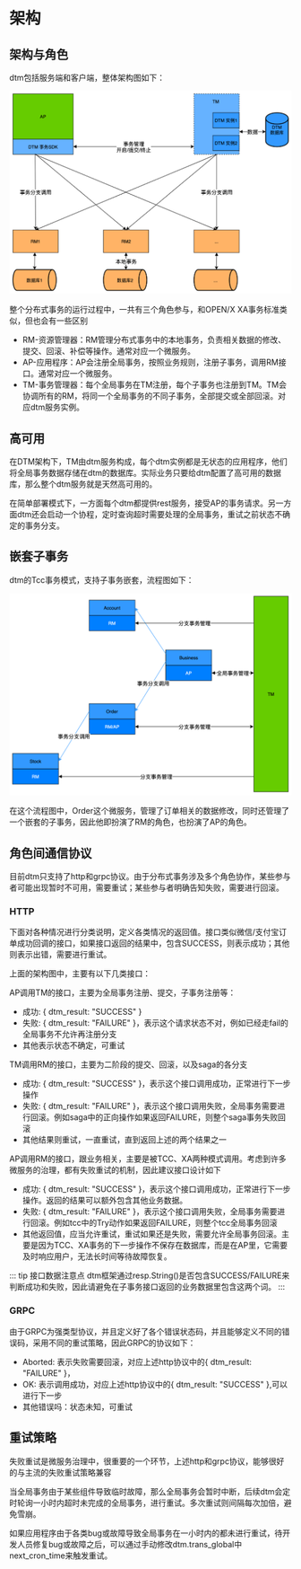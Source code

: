 # 架构

## 架构与角色

dtm包括服务端和客户端，整体架构图如下：

![arch](../imgs/arch.jpg)

整个分布式事务的运行过程中，一共有三个角色参与，和OPEN/X XA事务标准类似，但也会有一些区别

- RM-资源管理器：RM管理分布式事务中的本地事务，负责相关数据的修改、提交、回滚、补偿等操作。通常对应一个微服务。
- AP-应用程序：AP会注册全局事务，按照业务规则，注册子事务，调用RM接口。通常对应一个微服务。
- TM-事务管理器：每个全局事务在TM注册，每个子事务也注册到TM。TM会协调所有的RM，将同一个全局事务的不同子事务，全部提交或全部回滚。对应dtm服务实例。

## 高可用

在DTM架构下，TM由dtm服务构成，每个dtm实例都是无状态的应用程序，他们将全局事务数据存储在dtm的数据库。实际业务只要给dtm配置了高可用的数据库，那么整个dtm服务就是天然高可用的。

在简单部署模式下，一方面每个dtm都提供rest服务，接受AP的事务请求。另一方面dtm还会启动一个协程，定时查询超时需要处理的全局事务，重试之前状态不确定的事务分支。

## 嵌套子事务

dtm的Tcc事务模式，支持子事务嵌套，流程图如下：

![nested_trans](../imgs/nested_trans.jpg)

在这个流程图中，Order这个微服务，管理了订单相关的数据修改，同时还管理了一个嵌套的子事务，因此他即扮演了RM的角色，也扮演了AP的角色。

## 角色间通信协议

目前dtm只支持了http和grpc协议。由于分布式事务涉及多个角色协作，某些参与者可能出现暂时不可用，需要重试；某些参与者明确告知失败，需要进行回滚。

### HTTP

下面对各种情况进行分类说明，定义各类情况的返回值。接口类似微信/支付宝订单成功回调的接口，如果接口返回的结果中，包含SUCCESS，则表示成功；其他则表示出错，需要进行重试。

上面的架构图中，主要有以下几类接口：

AP调用TM的接口，主要为全局事务注册、提交，子事务注册等：
  - 成功: { dtm_result: "SUCCESS" }
  - 失败: { dtm_result: "FAILURE" }，表示这个请求状态不对，例如已经走fail的全局事务不允许再注册分支
  - 其他表示状态不确定，可重试

TM调用RM的接口，主要为二阶段的提交、回滚，以及saga的各分支
  - 成功: { dtm_result: "SUCCESS" }，表示这个接口调用成功，正常进行下一步操作
  - 失败: { dtm_result: "FAILURE" }，表示这个接口调用失败，全局事务需要进行回滚。例如saga中的正向操作如果返回FAILURE，则整个saga事务失败回滚
  - 其他结果则重试，一直重试，直到返回上述的两个结果之一

AP调用RM的接口，跟业务相关，主要是被TCC、XA两种模式调用。考虑到许多微服务的治理，都有失败重试的机制，因此建议接口设计如下
  - 成功: { dtm_result: "SUCCESS" }，表示这个接口调用成功，正常进行下一步操作。返回的结果可以额外包含其他业务数据。
  - 失败: { dtm_result: "FAILURE" }，表示这个接口调用失败，全局事务需要进行回滚。例如tcc中的Try动作如果返回FAILURE，则整个tcc全局事务回滚
  - 其他返回值，应当允许重试，重试如果还是失败，需要允许全局事务回滚。主要是因为TCC、XA事务的下一步操作不保存在数据库，而是在AP里，它需要及时响应用户，无法长时间等待故障恢复。

::: tip 接口数据注意点
dtm框架通过resp.String()是否包含SUCCESS/FAILURE来判断成功和失败，因此请避免在子事务接口返回的业务数据里包含这两个词。
:::

### GRPC

由于GRPC为强类型协议，并且定义好了各个错误状态码，并且能够定义不同的错误码，采用不同的重试策略，因此GRPC的协议如下：
- Aborted: 表示失败需要回滚，对应上述http协议中的{ dtm_result: "FAILURE" }，
- OK: 表示调用成功，对应上述http协议中的{ dtm_result: "SUCCESS" },可以进行下一步
- 其他错误吗：状态未知，可重试

## 重试策略

失败重试是微服务治理中，很重要的一个环节，上述http和grpc协议，能够很好的与主流的失败重试策略兼容

当全局事务由于某些组件导致临时故障，那么全局事务会暂时中断，后续dtm会定时轮询一小时内超时未完成的全局事务，进行重试。多次重试则间隔每次加倍，避免雪崩。

如果应用程序由于各类bug或故障导致全局事务在一小时内的都未进行重试，待开发人员修复bug或故障之后，可以通过手动修改dtm.trans_global中next_cron_time来触发重试。
